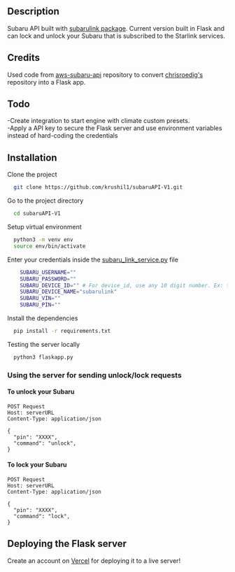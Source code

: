 
## Description

Subaru API built with [subarulink package](https://github.com/G-Two/subarulink). Current version built in Flask and can lock and unlock your Subaru that is subscribed to the Starlink services.

## Credits
Used code from [aws-subaru-api](https://github.com/chrisroedig/aws-subaru-api) repository to convert [chrisroedig's](https://github.com/chrisroedig) repository into a Flask app.

## Todo
-Create integration to start engine with climate custom presets. <br />
-Apply a API key to secure the Flask server and use environment variables instead of hard-coding the credentials

## Installation

Clone the project

```bash
  git clone https://github.com/krushil1/subaruAPI-V1.git
```

Go to the project directory

```bash
  cd subaruAPI-V1
```

Setup virtual environment

```bash
  python3 -m venv env
  source env/bin/activate
```

Enter your credentials inside the [subaru_link_service.py](https://github.com/krushil1/subaruAPI-V1/blob/main/subaru_link_service.py) file

```bash
    SUBARU_USERNAME=""
    SUBARU_PASSWORD=""
    SUBARU_DEVICE_ID="" # For device_id, use any 10 digit number. Ex: timestamp
    SUBARU_DEVICE_NAME="subarulink"
    SUBARU_VIN=""
    SUBARU_PIN=""
```


Install the dependencies

```bash
  pip install -r requirements.txt
```

Testing the server locally
```bash
  python3 flaskapp.py
```

### Using the server for sending unlock/lock requests

#### To unlock your Subaru
```
POST Request
Host: serverURL
Content-Type: application/json

{
  "pin": "XXXX",
  "command": "unlock",
}
```

#### To lock your Subaru
```
POST Request
Host: serverURL
Content-Type: application/json

{
  "pin": "XXXX",
  "command": "lock",
}
```

## Deploying the Flask server
Create an account on [Vercel](https://vercel.com/) for deploying it to a live server!
